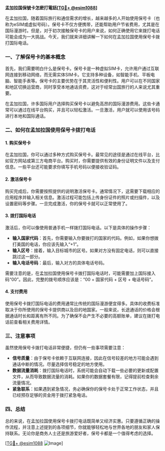 **孟加拉国保號卡怎麽打電話[[TG💪+ @esim1088](https://t.me/s/esim1088)]**

在孟加拉国，随着国际旅行和通信需求的增长，越来越多的人开始使用保号卡（也称为eSIM或虚拟号码）。保号卡不仅方便携带，还能帮助用户节省费用，尤其是在国际漫游时。但是，对于初次接触保号卡的用户来说，如何正确使用它来拨打电话可能会成为一大挑战。今天，我们就来详细讲解一下如何在孟加拉国使用保号卡拨打国际电话。

### 一、了解保号卡的基本概念

首先，我们需要明白什么是保号卡。保号卡是一种虚拟SIM卡，允许用户通过互联网连接到移动网络，而无需实体SIM卡。它支持多种设备，如智能手机、平板电脑、智能手表等。保号卡的主要优势在于其灵活性和便利性。用户可以在不同国家和地区切换运营商，同时享受本地通话资费，这对于经常出国旅行的人来说尤其重要。

在孟加拉国，许多国际用户选择购买保号卡以避免高昂的国际漫游费用。这些卡通常可以通过在线平台购买，并且可以轻松激活。一旦激活，用户就可以使用该号码进行本地和国际通话。

### 二、如何在孟加拉国使用保号卡拨打电话

#### 1. 购买保号卡

在孟加拉国，你可以通过多种方式购买保号卡。最常见的途径是通过在线平台，比如官方网站或第三方电商平台。购买时，你需要提供有效的身份证明文件以及支付信息。一些平台还可能要求你填写手机号码以便接收验证码。

#### 2. 激活保号卡

购买完成后，你需要按照提供的说明激活保号卡。通常情况下，这需要下载相应的应用程序并输入相关信息。激活过程可能包括上传身份证件的照片或扫描件，以及设置密码等步骤。一旦完成激活，你的保号卡就可以正常使用了。

#### 3. 拨打国际电话

激活后，你可以像使用普通手机一样拨打国际电话。以下是具体的操作步骤：

- **输入国家代码**：首先，你需要输入你要拨打的国家的代码。例如，如果你想拨打美国的电话，你应该先输入“+1”。
- **输入区号**：接着，输入目标城市的区号。如果对方没有固定电话，则可以直接跳过这一部分。
- **输入电话号码**：最后，输入对方的具体电话号码。

需要注意的是，在孟加拉国使用保号卡拨打国际电话时，可能需要加上国际接入码“00”。因此，完整的拨号顺序应该是：“00 + 国家代码 + 区号 + 电话号码”。

#### 4. 支付费用

使用保号卡拨打国际电话的费用通常比传统的国际漫游便宜得多。具体的收费标准取决于你所使用的保号卡提供商以及目的地国家。一般来说，长途通话的价格会根据通话时长和距离有所不同。为了确保不会产生不必要的高额账单，建议在拨打电话前查看相关费用详情。

### 三、注意事项

虽然使用保号卡拨打电话非常便捷，但仍有一些事项需要注意：

- **信号质量**：由于保号卡依赖于互联网连接，因此在信号较差的地方可能会遇到通话中断的情况。尽量选择信号稳定的地方使用。
- **数据流量消耗**：拨打国际电话时，系统可能会自动下载一些必要的更新或配置文件，从而导致数据流量的消耗。如果你的数据套餐有限，记得提前检查剩余流量情况。
- **紧急联系**：如果遇到紧急情况，务必确保你的保号卡处于正常工作状态，并且已经预存足够的资金用于拨打紧急电话。

### 四、总结

总的来说，在孟加拉国使用保号卡拨打电话既简单又经济实惠。只要遵循正确的操作流程，并注意上述提到的各项细节，你就能够轻松地与世界各地的朋友和家人保持联系。无论你是商务人士还是旅游爱好者，保号卡都是一个值得考虑的选择。

[[TG💪+ @esim1088](https://t.me/s/esim1088) ![Image](https://i.postimg.cc/4NQfJmqS/Snipaste-2025-05-13-00-14-12.png)]